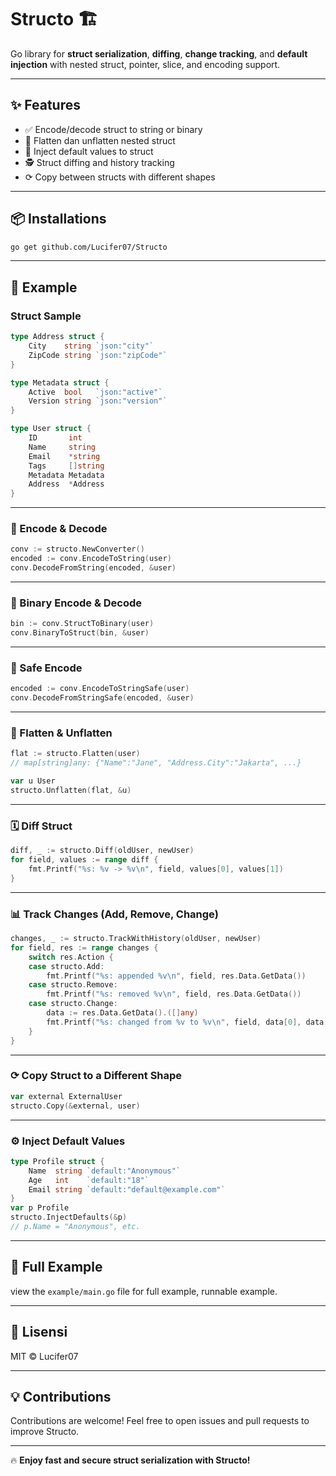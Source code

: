 # Structo 🏗️  
Go library for **struct serialization**, **diffing**, **change tracking**, and **default injection** with nested struct, pointer, slice, and encoding support.

---

## ✨ Features

- ✅ Encode/decode struct to string or binary
- 🔄 Flatten dan unflatten nested struct
- 📆 Inject default values to struct
- 🕵️ Struct diffing and history tracking
- ⟳ Copy between structs with different shapes

---

## 📦 Installations

```bash
go get github.com/Lucifer07/Structo
```

---

## 🚀 Example

### Struct Sample

```go
type Address struct {
	City    string `json:"city"`
	ZipCode string `json:"zipCode"`
}

type Metadata struct {
	Active  bool   `json:"active"`
	Version string `json:"version"`
}

type User struct {
	ID       int
	Name     string
	Email    *string
	Tags     []string
	Metadata Metadata
	Address  *Address
}
```

---

### 🔐 Encode & Decode

```go
conv := structo.NewConverter()
encoded := conv.EncodeToString(user)
conv.DecodeFromString(encoded, &user)
```

---

### 🧱 Binary Encode & Decode

```go
bin := conv.StructToBinary(user)
conv.BinaryToStruct(bin, &user)
```

---

### 🔐 Safe Encode 

```go
encoded := conv.EncodeToStringSafe(user)
conv.DecodeFromStringSafe(encoded, &user)
```

---

### 🧬 Flatten & Unflatten

```go
flat := structo.Flatten(user)
// map[string]any: {"Name":"Jane", "Address.City":"Jakarta", ...}

var u User
structo.Unflatten(flat, &u)
```

---

### 🗓️ Diff Struct

```go
diff, _ := structo.Diff(oldUser, newUser)
for field, values := range diff {
	fmt.Printf("%s: %v -> %v\n", field, values[0], values[1])
}
```

---

### 📊 Track Changes (Add, Remove, Change)

```go
changes, _ := structo.TrackWithHistory(oldUser, newUser)
for field, res := range changes {
	switch res.Action {
	case structo.Add:
		fmt.Printf("%s: appended %v\n", field, res.Data.GetData())
	case structo.Remove:
		fmt.Printf("%s: removed %v\n", field, res.Data.GetData())
	case structo.Change:
		data := res.Data.GetData().([]any)
		fmt.Printf("%s: changed from %v to %v\n", field, data[0], data[1])
	}
}
```

---

### ⟳ Copy Struct to a Different Shape

```go
var external ExternalUser
structo.Copy(&external, user)
```

---

### ⚙️ Inject Default Values

```go
type Profile struct {
	Name  string `default:"Anonymous"`
	Age   int    `default:"18"`
	Email string `default:"default@example.com"`
}
var p Profile
structo.InjectDefaults(&p)
// p.Name = "Anonymous", etc.
```

---

## 📁 Full Example

view the `example/main.go` file for full example, runnable example.

---

## 📜 Lisensi

MIT © Lucifer07

---

## 💡 Contributions

Contributions are welcome! Feel free to open issues and pull requests to improve Structo.

---

🔥 **Enjoy fast and secure struct serialization with Structo!**